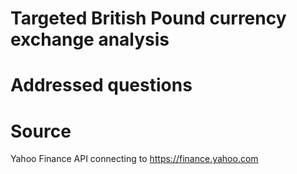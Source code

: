 # Targeted British Pound currency exchange analysis 


# Addressed questions

# Source
Yahoo Finance API connecting to https://finance.yahoo.com
